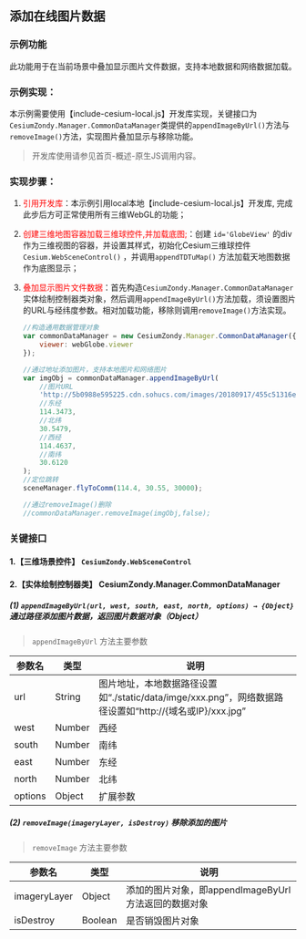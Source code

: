 ## 添加在线图片数据

### 示例功能

此功能用于在当前场景中叠加显示图片文件数据，支持本地数据和网络数据加载。

### 示例实现：

本示例需要使用【include-cesium-local.js】开发库实现，关键接口为`CesiumZondy.Manager.CommonDataManager`类提供的`appendImageByUrl()`方法与`removeImage()`方法，实现图片叠加显示与移除功能。

>开发库使用请参见首页-概述-原生JS调用内容。

### 实现步骤：

1. <font color=red>引用开发库</font>：本示例引用local本地【include-cesium-local.js】开发库, 完成此步后方可正常使用所有三维WebGL的功能；

2. <font color=red>创建三维地图容器加载三维球控件,并加载底图;</font>：创建 `id='GlobeView'` 的div作为三维视图的容器，并设置其样式，初始化Cesium三维球控件 `Cesium.WebSceneControl()` ，并调用`appendTDTuMap()` 方法加载天地图数据作为底图显示；

3. <font color=red>叠加显示图片文件数据</font>：首先构造`CesiumZondy.Manager.CommonDataManager`实体绘制控制器类对象，然后调用`appendImageByUrl()`方法加载，须设置图片的URL与经纬度参数。相对加载功能，移除则调用`removeImage()`方法实现。

    ``` Javascript
    //构造通用数据管理对象
    var commonDataManager = new CesiumZondy.Manager.CommonDataManager({
        viewer: webGlobe.viewer
    });

    //通过地址添加图片，支持本地图片和网络图片
    var imgObj = commonDataManager.appendImageByUrl(
        //图片URL
        'http://5b0988e595225.cdn.sohucs.com/images/20180917/455c51316ec24a97958a254dc66c18f6.jpeg',
        //东经
        114.3473,
        //北纬
        30.5479,
        //西经
        114.4637,
        //南纬
        30.6120
    );
    //定位跳转
    sceneManager.flyToComm(114.4, 30.55, 30000);

    //通过removeImage()删除
    //commonDataManager.removeImage(imgObj,false);
    ```

### 关键接口

#### 1.【三维场景控件】 `CesiumZondy.WebSceneControl` 

#### 2.【实体绘制控制器类】 CesiumZondy.Manager.CommonDataManager

##### (1) `appendImageByUrl(url, west, south, east, north, options) → {Object}` 通过路径添加图片数据，返回图片数据对象（Object）
> `appendImageByUrl` 方法主要参数

|参数名|类型|说明|
|-|-|-|
|url|String|图片地址，本地数据路径设置如“./static/data/imge/xxx.png”，网络数据路径设置如“http://{域名或IP}/xxx.jpg”|
|west|Number|西经|
|south|Number|南纬|
|east|Number|东经|
|north|Number|北纬|
|options|Object|扩展参数|



##### (2) `removeImage(imageryLayer, isDestroy)` 移除添加的图片
> `removeImage` 方法主要参数

|参数名|类型|说明|
|-|-|-|
|imageryLayer|Object|添加的图片对象，即appendImageByUrl方法返回的数据对象|
|isDestroy|Boolean|是否销毁图片对象|

